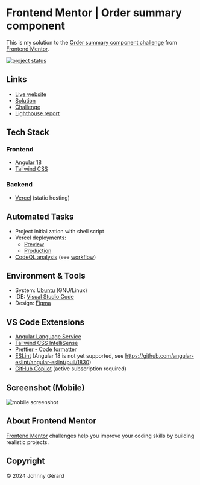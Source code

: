 # Frontend Mentor | Order summary component

This is my solution to the [Order summary component challenge](https://www.frontendmentor.io/challenges/order-summary-component-QlPmajDUj/hub) from [Frontend Mentor](https://www.frontendmentor.io/).

[![project status](https://img.shields.io/badge/status-solution%20published-success?style=for-the-badge)](https://www.frontendmentor.io/solutions/order-summary-component-7rXtKz2dSF)

## Links

- [Live website](https://fem-order-summary-component-jgerard.vercel.app)
- [Solution](https://www.frontendmentor.io/solutions/order-summary-component-7rXtKz2dSF)
- [Challenge](https://www.frontendmentor.io/challenges/order-summary-component-QlPmajDUj/hub)
- [Lighthouse report](https://googlechrome.github.io/lighthouse/viewer/?gist=87c2b6335a828656a774419c84ef0b92)

## Tech Stack

### Frontend

- [Angular 18](https://blog.angular.dev/angular-v18-is-now-available-e79d5ac0affe)
- [Tailwind CSS](https://tailwindcss.com/)

### Backend

- [Vercel](https://vercel.com/) (static hosting)

<!-- ## Key Features -->

## Automated Tasks

- Project initialization with shell script
- Vercel deployments:
  - [Preview](.github/workflows/vercel-preview.yaml)
  - [Production](.github/workflows/vercel-production.yaml)
- [CodeQL analysis](https://codeql.github.com/) (see [workflow](.github/workflows/codeql.yaml))

## Environment & Tools

- System: [Ubuntu](https://ubuntu.com/) (GNU/Linux)
- IDE: [Visual Studio Code](https://code.visualstudio.com/)
- Design: [Figma](https://www.figma.com/)

## VS Code Extensions

- [Angular Language Service](https://marketplace.visualstudio.com/items?itemName=angular.ng-template)
- [Tailwind CSS IntelliSense](https://marketplace.visualstudio.com/items?itemName=bradlc.vscode-tailwindcss)
- [Prettier - Code formatter](https://marketplace.visualstudio.com/items?itemName=esbenp.prettier-vscode)
- [ESLint](https://marketplace.visualstudio.com/items?itemName=dbaeumer.vscode-eslint) (Angular 18 is not yet supported, see https://github.com/angular-eslint/angular-eslint/pull/1830)
- [GitHub Copilot](https://marketplace.visualstudio.com/items?itemName=github.copilot) (active subscription required)

## Screenshot (Mobile)

![mobile screenshot](screenshots/mobile.avif)

## About Frontend Mentor

[Frontend Mentor](https://www.frontendmentor.io/) challenges help you improve your coding skills by building realistic projects.

## Copyright

© 2024 Johnny Gérard
